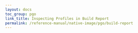 ```yaml
---
layout: docs
toc_group: pgo
link_title: Inspecting Profiles in Build Report
permalink: /reference-manual/native-image/pgo/build-report
---
```


